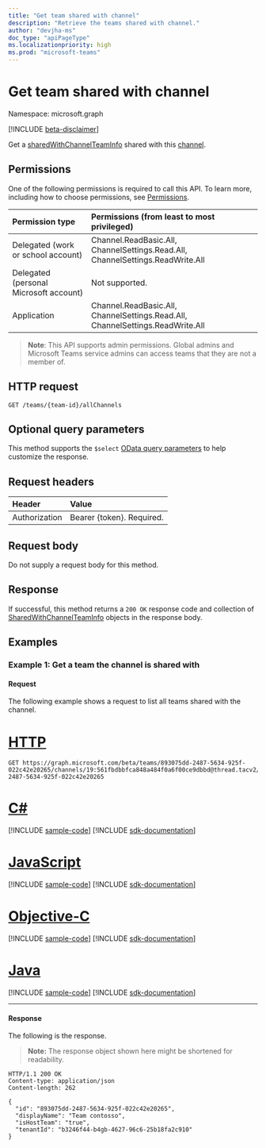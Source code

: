 ```yaml
---
title: "Get team shared with channel"
description: "Retrieve the teams shared with channel."
author: "devjha-ms"
doc_type: "apiPageType"
ms.localizationpriority: high
ms.prod: "microsoft-teams"
---
```


# Get team shared with channel

Namespace: microsoft.graph

[!INCLUDE [beta-disclaimer](../../includes/beta-disclaimer.md)]

Get a [sharedWithChannelTeamInfo](../resources/sharedWithChannelTeamInfo.md) shared with this [channel](../resources/channel.md).

## Permissions

One of the following permissions is required to call this API. To learn more, including how to choose permissions, see [Permissions](/graph/permissions-reference).

|Permission type      | Permissions (from least to most privileged)              |
|:--------------------|:---------------------------------------------------------|
|Delegated (work or school account) | Channel.ReadBasic.All, ChannelSettings.Read.All, ChannelSettings.ReadWrite.All |
|Delegated (personal Microsoft account) | Not supported.    |
|Application | Channel.ReadBasic.All, ChannelSettings.Read.All, ChannelSettings.ReadWrite.All |


> **Note**: This API supports admin permissions. Global admins and Microsoft Teams service admins can access teams that they are not a member of.

## HTTP request
<!-- { "blockType": "ignored" } -->
```http
GET /teams/{team-id}/allChannels
```

## Optional query parameters
This method supports the `$select` [OData query parameters](/graph/query-parameters) to help customize the response.


## Request headers

| Header       | Value |
|:---------------|:--------|
| Authorization  | Bearer {token}. Required.  |

## Request body

Do not supply a request body for this method.

## Response

If successful, this method returns a `200 OK` response code and collection of [SharedWithChannelTeamInfo](../resources/sharedWithChannelTeamInfo.md) objects in the response body.

## Examples

### Example 1: Get a team the channel is shared with

#### Request

The following example shows a request to list all teams shared with the channel.


# [HTTP](#tab/http)
<!-- {
  "blockType": "request",
  "name": "get_sharedWithTeam"
}-->
```msgraph-interactive
GET https://graph.microsoft.com/beta/teams/893075dd-2487-5634-925f-022c42e20265/channels/19:561fbdbbfca848a484f0a6f00ce9dbbd@thread.tacv2/sharedWithTeams/893075dd-2487-5634-925f-022c42e20265
```
# [C#](#tab/csharp)
[!INCLUDE [sample-code](../includes/snippets/csharp/channel-get-shared-with-team-csharp-snippets.md)]
[!INCLUDE [sdk-documentation](../includes/snippets/snippets-sdk-documentation-link.md)]

# [JavaScript](#tab/javascript)
[!INCLUDE [sample-code](../includes/snippets/javascript/channel-get-shared-with-team-javascript-snippets.md)]
[!INCLUDE [sdk-documentation](../includes/snippets/snippets-sdk-documentation-link.md)]

# [Objective-C](#tab/objc)
[!INCLUDE [sample-code](../includes/snippets/objc/channel-get-shared-with-team-objc-snippets.md)]
[!INCLUDE [sdk-documentation](../includes/snippets/snippets-sdk-documentation-link.md)]

# [Java](#tab/java)
[!INCLUDE [sample-code](../includes/snippets/java/channel-get-shared-with-team-java-snippets.md)]
[!INCLUDE [sdk-documentation](../includes/snippets/snippets-sdk-documentation-link.md)]

---


#### Response

The following is the response.

> **Note:** The response object shown here might be shortened for readability.

<!-- {
  "blockType": "response",
  "truncated": true,
  "@odata.type": "microsoft.graph.channel",
  "isCollection": true
} -->
```http
HTTP/1.1 200 OK
Content-type: application/json
Content-length: 262

{
  "id": "893075dd-2487-5634-925f-022c42e20265",
  "displayName": "Team contosso",
  "isHostTeam": "true",
  "tenantId": "b3246f44-b4gb-4627-96c6-25b18fa2c910"
}
```

<!-- uuid: 8fcb5dbc-d5aa-4681-8e31-b001d5168d79
2021-10-04 14:57:30 UTC -->
<!--
{
  "type": "#page.annotation",
  "description": "List teams shared with channel",
  "keywords": "",
  "section": "documentation",
  "tocPath": "",
  "suppressions": [
  ]
}
-->


